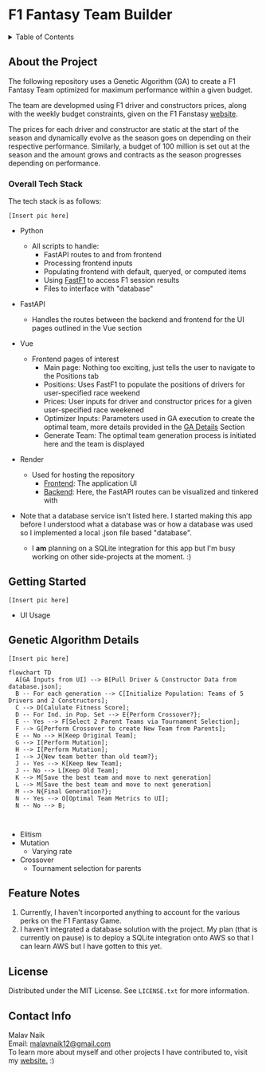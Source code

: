 # F1 Fantasy Team Builder
<details>
  <summary>Table of Contents</summary>
  <ol>
    <li><a href="#about-the-project">About The Project</a></li>
    <li><a href="#overall-tech-stack">Tech Stack</a></li>
    <li><a href="#getting-started">App Usage</a></li>
    <li><a href="#genetic-algorithm-details">GA Details</a></li>
    <li><a href="#feature-notes">App Notes</a></li>
    <li><a href="#license">License</a></li>
    <li><a href="#contact-info">Contact</a></li>
  </ol>
</details>


## About the Project
The following repository uses a Genetic Algorithm (GA) to create a F1 Fantasy Team optimized for maximum performance within a given budget. 

The team are developmed using F1 driver and constructors prices, along with the weekly budget constraints, given on the F1 Fanstasy [website](https://fantasy.formula1.com/en/create-team).

The prices for each driver and constructor are static at the start of the season and dynamically evolve as the season goes on depending on their respective performance. Similarly, a budget of 100 million is set out at the season and the amount grows and contracts as the season progresses depending on performance.

### Overall Tech Stack
The tech stack is as follows:

`[Insert pic here]`

- Python
  - All scripts to handle:
    - FastAPI routes to and from frontend
    - Processing frontend inputs
    - Populating frontend with default, queryed, or computed items
    - Using [FastF1](https://github.com/theOehrly/Fast-F1) to access F1 session results
    - Files to interface with "database"

- FastAPI
  - Handles the routes between the backend and frontend for the UI pages outlined in the Vue section 

- Vue
  - Frontend pages of interest
    - Main page: Nothing too exciting, just tells the user to navigate to the Positions tab
    - Positions: Uses FastF1 to populate the positions of drivers for user-specified race weekend
    - Prices: User inputs for driver and constructor prices for a given user-specified race weekened
    - Optimizer Inputs: Parameters used in GA execution to create the optimal team, more details provided in the <a href="#genetic-algorithm-details">GA Details</a> Section
    - Generate Team: The optimal team generation process is initiated here and the team is displayed

- Render
  - Used for hosting the repository
    - [Frontend](https://f1-fantasy-model.onrender.com/): The application UI
    - [Backend](https://f1-fantasy-model-backend.onrender.com/docs): Here, the FastAPI routes can be visualized and tinkered with

- Note that a database service isn't listed here. I started making this app before I understood what a database was or how a database was used so I implemented a local .json file based "database".
  - I **am** planning on a SQLite integration for this app but I'm busy working on other side-projects at the moment. :)

## Getting Started
`[Insert pic here]`
- UI Usage

## Genetic Algorithm Details
`[Insert pic here]`
```mermaid
flowchart TD
  A[GA Inputs from UI] --> B[Pull Driver & Constructor Data from database.json];
  B -- For each generation --> C[Initialize Population: Teams of 5 Drivers and 2 Constructors];
  C --> D[Calulate Fitness Score];
  D -- For Ind. in Pop. Set --> E{Perform Crossover?};
  E -- Yes --> F[Select 2 Parent Teams via Tournament Selection];
  F --> G[Perform Crossover to create New Team from Parents];
  E -- No --> H[Keep Original Team];
  G --> I[Perform Mutation];
  H --> I[Perform Mutation];
  I --> J{New team better than old team?};
  J -- Yes --> K[Keep New Team];
  J -- No --> L[Keep Old Team];
  K --> M[Save the best team and move to next generation]
  L --> M[Save the best team and move to next generation]
  M --> N{Final Generation?};
  N -- Yes --> O[Optimal Team Metrics to UI];
  N -- No --> B;
  
  
```
- Elitism
- Mutation 
  - Varying rate
- Crossover 
  - Tournament selection for parents

## Feature Notes
1) Currently, I haven't incorported anything to account for the various perks on the F1 Fantasy Game.
2) I haven't integrated a database solution with the project. My plan (that is currently on pause) is to deploy a SQLite integration onto AWS so that I can learn AWS but I have gotten to this yet.

## License
Distributed under the MIT License. See `LICENSE.txt` for more information.


## Contact Info
Malav Naik \
Email: malavnaik12@gmail.com \
To learn more about myself and other projects I have contributed to, visit my [website.](https://sites.google.com/view/malavnaik) :)